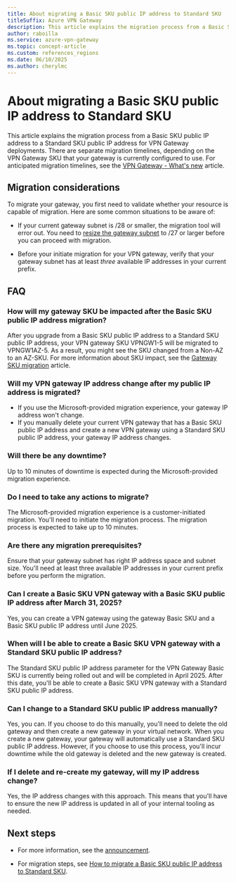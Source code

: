 ```yaml
---
title: About migrating a Basic SKU public IP address to Standard SKU
titleSuffix: Azure VPN Gateway
description: This article explains the migration process from a Basic SKU public IP address to a Standard SKU public IP address for VPN Gateway deployments that are currently using a Basic SKU public IP address. This doesn't pertain to deployments that are already using a Standard SKU public IP address.
author: raboilla
ms.service: azure-vpn-gateway
ms.topic: concept-article
ms.custom: references_regions
ms.date: 06/10/2025
ms.author: cherylmc
---
```


# About migrating a Basic SKU public IP address to Standard SKU

This article explains the migration process from a Basic SKU public IP address to a Standard SKU public IP address for VPN Gateway deployments. There are separate migration timelines, depending on the VPN Gateway SKU that your gateway is currently configured to use. For anticipated migration timelines, see the [VPN Gateway - What's new](whats-new.md) article.

## <a name="considerations"></a>Migration considerations

To migrate your gateway, you first need to validate whether your resource is capable of migration. Here are some common situations to be aware of:

* If your current gateway subnet is /28 or smaller, the migration tool will error out. You need to [resize the gateway subnet](../virtual-network/virtual-network-manage-subnet.md#change-subnet-settings) to /27 or larger before you can proceed with migration.

* Before your initiate migration for your VPN gateway, verify that your gateway subnet has at least *three* available IP addresses in your current prefix.

## FAQ

### How will my gateway SKU be impacted after the Basic SKU public IP address migration?

After you upgrade from a Basic SKU public IP address to a Standard SKU public IP address, your VPN gateway SKU VPNGW1-5 will be migrated to VPNGW1AZ-5. As a result, you might see the SKU changed from a Non-AZ to an AZ-SKU. For more information about SKU impact, see the [Gateway SKU migration](gateway-sku-consolidation.md) article.

### Will my VPN gateway IP address change after my public IP address is migrated?

* If you use the Microsoft-provided migration experience, your gateway IP address won't change.
* If you manually delete your current VPN gateway that has a Basic SKU public IP address and create a new VPN gateway using a Standard SKU public IP address, your gateway IP address changes.

### Will there be any downtime?

Up to 10 minutes of downtime is expected during the Microsoft-provided migration experience.

### Do I need to take any actions to migrate?

The Microsoft-provided migration experience is a customer-initiated migration. You'll need to initiate the migration process. The migration process is expected to take up to 10 minutes.

### Are there any migration prerequisites?

Ensure that your gateway subnet has right IP address space and subnet size. You'll need at least three available IP addresses in your current prefix before you perform the migration.

### Can I create a Basic SKU VPN gateway with a Basic SKU public IP address after March 31, 2025?

Yes, you can create a VPN gateway using the gateway Basic SKU and a Basic SKU public IP address until June 2025.

### When will I be able to create a Basic SKU VPN gateway with a Standard SKU public IP address?

The Standard SKU public IP address parameter for the VPN Gateway Basic SKU is currently being rolled out and will be completed in April 2025. After this date, you'll be able to create a Basic SKU VPN gateway with a Standard SKU public IP address.

### Can I change to a Standard SKU public IP address manually?

Yes, you can. If you choose to do this manually, you'll need to delete the old gateway and then create a new gateway in your virtual network. When you create a new gateway, your gateway will automatically use a Standard SKU public IP address. However, if you choose to use this process, you'll incur downtime while the old gateway is deleted and the new gateway is created.

### If I delete and re-create my gateway, will my IP address change?

Yes, the IP address changes with this approach. This means that you'll have to ensure the new IP address is updated in all of your internal tooling as needed.

## Next steps

* For more information, see the [announcement](https://azure.microsoft.com/updates?id=upgrade-to-standard-sku-public-ip-addresses-in-azure-by-30-september-2025-basic-sku-will-be-retired).

* For migration steps, see [How to migrate a Basic SKU public IP address to Standard SKU](basic-public-ip-migrate-howto.md).

